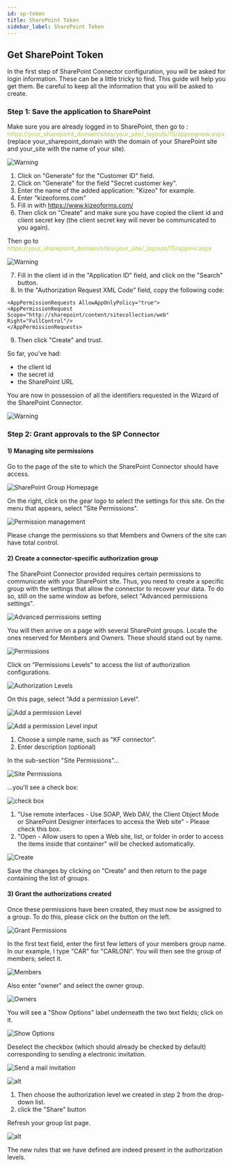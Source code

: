 ```yaml
---
id: sp-token
title: SharePoint Token
sidebar_label: SharePoint Token
---
```


## Get SharePoint Token

In the first step of SharePoint Connector configuration, you will be asked for login information.
These can be a little tricky to find. This guide will help you get them.
Be careful to keep all the information that you will be asked to create.

### Step 1: Save the application to SharePoint

Make sure you are already logged in to SharePoint, then go to :
<span style="color:#ABD33D">https://your_sharepoint_domain/sites/your_site/_layouts/15/appregnew.aspx</span>  
(replace your_sharepoint_domain with the domain of your SharePoint site and your_site with the name of your site).

![Warning][token-01]

1. Click on "Generate" for the "Customer ID" field.
2. Click on "Generate" for the field "Secret customer key".
3. Enter the name of the added application: "Kizeo" for example.
4. Enter "kizeoforms.com"
5. Fill in with https://www.kizeoforms.com/
6. Then click on "Create" and make sure you have copied the client id and client secret key (the client secret key will never be communicated to you again).

Then go to <span style="color:#ABD33D">https://your_sharepoint_domain/sites/your_site/_layouts/15/appinv.aspx</span>

![Warning][token-02]

7. Fill in the client id in the "Application ID" field, and click on the "Search" button.
8. In the "Authorization Request XML Code" field, copy the following code:

```
<AppPermissionRequests AllowAppOnlyPolicy="true">
<AppPermissionRequest Scope="http://sharepoint/content/sitecollection/web" Right="FullControl"/>
</AppPermissionRequests>
```

9. Then click "Create" and trust.

So far, you've had:

- the client id
- the secret id
- the SharePoint URL

You are now in possession of all the identifiers requested in the Wizard of the SharePoint Connector.

![Warning][token-04]

### Step 2: Grant approvals to the SP Connector

#### 1) Managing site permissions

Go to the page of the site to which the SharePoint Connector should have access.

![SharePoint Group Homepage][token-05]

On the right, click on the gear logo to select the settings for this site.
On the menu that appears, select "Site Permissions".

![Permission management][token-23]

Please change the permissions so that Members and Owners of the site can have
total control. 

#### 2) Create a connector-specific authorization group

The SharePoint Connector provided requires certain permissions to communicate with your SharePoint site. Thus, you need to create a specific group with the settings that allow the connector to recover your data.
To do so, still on the same window as before, select "Advanced permissions settings".

![Advanced permissions setting][token-08]

You will then arrive on a page with several SharePoint groups. Locate the ones reserved for
Members and Owners. These should stand out by name.

![Permissions][token-09]

Click on "Permissions Levels" to access the list of authorization configurations.

![Authorization Levels][token-10]

On this page, select "Add a permission Level".

![Add a permission Level][token-11]

![Add a permission Level input][token-12]

1. Choose a simple name, such as "KF connector".
2. Enter description (optional)

In the sub-section "Site Permissions"...

![Site Permissions][token-13]

...you'll see a check box:

![check box][token-14]

1. "Use remote interfaces - Use SOAP, Web DAV, the Client Object Mode or SharePoint Designer interfaces to access the Web site" - Please check this box.
2. "Open - Allow users to open a Web site, list, or folder in order to access the items inside that container" will be checked automatically.

![Create][token-15]

Save the changes by clicking on "Create" and then return to the page containing the list of groups.

#### 3) Grant the authorizations created

Once these permissions have been created, they must now be assigned to a group. To do this, please click on the button on the left.

![Grant Permissions][token-16]

In the first text field, enter the first few letters of your members group name. In our example, I type "CAR" for "CARLONI". You will then see the group of members; select it.

![Members][token-17]

Also enter "owner" and select the owner group.

![Owners][token-18]

You will see a "Show Options" label underneath the two text fields; click on it.

![Show Options][token-19]

Deselect the checkbox (which should already be checked by default) corresponding to sending a electronic invitation.

![Send a mail invitation][token-20]

![alt][token-21]

1. Then choose the authorization level we created in step 2 from the drop-down list.
2. click the "Share" button

Refresh your group list page.

![alt][token-22]

The new rules that we have defined are indeed present in the authorization levels. 

<!-- ************************** -->
<!-- ***** Pictures List ****** -->
<!-- ************************** -->

[token-01]: /kizeo-forms-documentations/img/sp/en/token-sp-01.png
[token-02]: /kizeo-forms-documentations/img/sp/en/token-sp-02.png
[token-03]: /kizeo-forms-documentations/img/sp/en/token-sp-03.png
[token-04]: /kizeo-forms-documentations/img/sp/en/token-sp-04.png
[token-05]: /kizeo-forms-documentations/img/sp/en/token-sp-05.png
[token-06]: /kizeo-forms-documentations/img/sp/en/token-sp-06.png
[token-07]: /kizeo-forms-documentations/img/sp/en/token-sp-07.png
[token-08]: /kizeo-forms-documentations/img/sp/en/token-sp-08.png
[token-09]: /kizeo-forms-documentations/img/sp/en/token-sp-09.png
[token-10]: /kizeo-forms-documentations/img/sp/en/token-sp-10.png
[token-11]: /kizeo-forms-documentations/img/sp/en/token-sp-11.png
[token-12]: /kizeo-forms-documentations/img/sp/en/token-sp-12.png
[token-13]: /kizeo-forms-documentations/img/sp/en/token-sp-13.png
[token-14]: /kizeo-forms-documentations/img/sp/en/token-sp-14.png
[token-15]: /kizeo-forms-documentations/img/sp/en/token-sp-15.png
[token-16]: /kizeo-forms-documentations/img/sp/en/token-sp-16.png
[token-17]: /kizeo-forms-documentations/img/sp/en/token-sp-17.png
[token-18]: /kizeo-forms-documentations/img/sp/en/token-sp-18.png
[token-19]: /kizeo-forms-documentations/img/sp/en/token-sp-19.png
[token-20]: /kizeo-forms-documentations/img/sp/en/token-sp-20.png
[token-21]: /kizeo-forms-documentations/img/sp/en/token-sp-21.png
[token-22]: /kizeo-forms-documentations/img/sp/en/token-sp-22.png
[token-23]: /kizeo-forms-documentations/img/sp/en/token-sp-23.png
[separator]: /kizeo-forms-documentations/img/sp/en/installen-09.png
